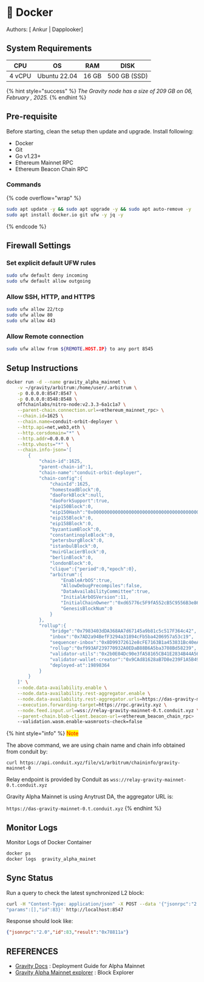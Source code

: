 # 🐳 Docker

Authors: \[ Ankur | Dapplooker]

## System Requirements

<table data-full-width="false"><thead><tr><th>CPU</th><th>OS</th><th>RAM</th><th>DISK</th></tr></thead><tbody><tr><td>4 vCPU</td><td>Ubuntu 22.04</td><td>16 GB</td><td>500 GB (SSD)</td></tr></tbody></table>

{% hint style="success" %}
_The Gravity node has a size of  209 GB on 06, February , 2025._
{% endhint %}

## Pre-requisite

Before starting, clean the setup then update and upgrade. Install following:

* Docker
* Git
* Go v1.23+
* Ethereum Mainnet  RPC
* Ethereum Beacon Chain RPC

### **Commands**

{% code overflow="wrap" %}
```bash
sudo apt update -y && sudo apt upgrade -y && sudo apt auto-remove -y
sudo apt install docker.io git ufw -y jq -y
```
{% endcode %}

## Firewall Settings

### Set explicit default UFW rules

```bash
sudo ufw default deny incoming
sudo ufw default allow outgoing
```

### Allow SSH, HTTP, and HTTPS

```bash
sudo ufw allow 22/tcp
sudo ufw allow 80
sudo ufw allow 443
```

### Allow Remote connection

```bash
sudo ufw allow from ${REMOTE.HOST.IP} to any port 8545
```

## Setup Instructions&#x20;

```bash
docker run -d --name gravity_alpha_mainnet \
    -v ~/gravity/arbitrum:/home/user/.arbitrum \
    -p 0.0.0.0:8547:8547 \
    -p 0.0.0.0:8548:8548 \
    offchainlabs/nitro-node:v2.3.3-6a1c1a7 \
    --parent-chain.connection.url=<ethereum_mainnet_rpc> \
    --chain.id=1625 \
    --chain.name=conduit-orbit-deployer \
    --http.api=net,web3,eth \
    --http.corsdomain="*" \
    --http.addr=0.0.0.0 \
    --http.vhosts="*" \
    --chain.info-json='[
        {
            "chain-id":1625,
            "parent-chain-id":1,
            "chain-name":"conduit-orbit-deployer",
            "chain-config":{
                "chainId":1625,
                "homesteadBlock":0,
                "daoForkBlock":null,
                "daoForkSupport":true,
                "eip150Block":0,
                "eip150Hash":"0x0000000000000000000000000000000000000000000000000000000000000000",
                "eip155Block":0,
                "eip158Block":0,
                "byzantiumBlock":0,
                "constantinopleBlock":0,
                "petersburgBlock":0,
                "istanbulBlock":0,
                "muirGlacierBlock":0,
                "berlinBlock":0,
                "londonBlock":0,
                "clique":{"period":0,"epoch":0},
                "arbitrum":{
                    "EnableArbOS":true,
                    "AllowDebugPrecompiles":false,
                    "DataAvailabilityCommittee":true,
                    "InitialArbOSVersion":11,
                    "InitialChainOwner":"0xd65776c5F9fA552cB5C9556B3e86bF6c376b233b",
                    "GenesisBlockNum":0
                }
            },
            "rollup":{
                "bridge":"0x7983403dDA368AA7d67145a9b81c5c517F364c42",
                "inbox":"0x7AD2a94BefF3294a31894cFb5ba4206957a53c19",
                "sequencer-inbox":"0x8D99372612e8cFE7163B1a453831Bc40eAeb3cF3",
                "rollup":"0xf993AF239770932A0EDaB88B6A5ba3708Bd58239",
                "validator-utils":"0x2b0E04Dc90e3fA58165CB41E2834B44A56E766aF",
                "validator-wallet-creator":"0x9CAd81628aB7D8e239F1A5B497313341578c5F71",
                "deployed-at":19898364
            }
        }
    ]' \
    --node.data-availability.enable \
    --node.data-availability.rest-aggregator.enable \
    --node.data-availability.rest-aggregator.urls=https://das-gravity-mainnet-0.t.conduit.xyz \
    --execution.forwarding-target=https://rpc.gravity.xyz \
    --node.feed.input.url=wss://relay-gravity-mainnet-0.t.conduit.xyz \
    --parent-chain.blob-client.beacon-url=<ethereum_beacon_chain_rpc>
    --validation.wasm.enable-wasmroots-check=false
```

{% hint style="info" %}
<mark style="color:red;">Note</mark>&#x20;

The above command, we are using chain name and chain info obtained from conduit by:

`curl https://api.conduit.xyz/file/v1/arbitrum/chaininfo/gravity-mainnet-0`

Relay endpoint is provided by Conduit as `wss://relay-gravity-mainnet-0.t.conduit.xyz`

Gravity Alpha Mainnet is using Anytrust DA, the aggregator URL is:

`https://das-gravity-mainnet-0.t.conduit.xyz`
{% endhint %}

## Monitor Logs

Monitor Logs of Docker Container&#x20;

```bash
docker ps 
docker logs  gravity_alpha_mainet
```

## Sync Status

Run a query to check the latest synchronized L2 block:

```bash
curl -H "Content-Type: application/json" -X POST --data '{"jsonrpc":"2.0","method":"eth_blockNumber",
"params":[],"id":83}' http://localhost:8547
```

Response should look like:

```json
{"jsonrpc":"2.0","id":83,"result":"0x78811a"}
```

## REFERENCES

* [Gravity Docs](https://docs.gravity.xyz/network/run-a-gravity-alpha-mainnet-l2-node) : Deployment Guide for Alpha Mainnet
* [Gravity Alpha Mainnet explorer](https://explorer.gravity.xyz/) : Block Explorer

